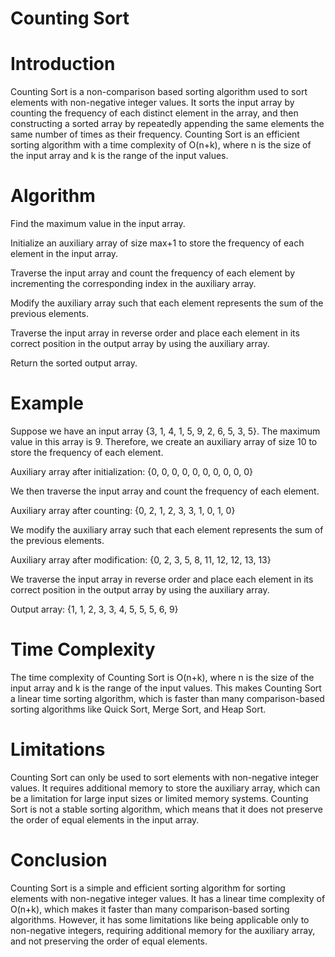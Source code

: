 # Counting Sort 

# Introduction

Counting Sort is a non-comparison based sorting algorithm used to sort elements with non-negative integer values. 
It sorts the input array by counting the frequency of each distinct element in the array, and then constructing a sorted array by repeatedly appending the same elements the same number of times as their frequency. 
Counting Sort is an efficient sorting algorithm with a time complexity of O(n+k), where n is the size of the input array and k is the range of the input values.

# Algorithm

Find the maximum value in the input array.

Initialize an auxiliary array of size max+1 to store the frequency of each element in the input array.

Traverse the input array and count the frequency of each element by incrementing the corresponding index in the auxiliary array.

Modify the auxiliary array such that each element represents the sum of the previous elements.

Traverse the input array in reverse order and place each element in its correct position in the output array by using the auxiliary array.

Return the sorted output array.

# Example

Suppose we have an input array {3, 1, 4, 1, 5, 9, 2, 6, 5, 3, 5}. The maximum value in this array is 9. Therefore, we create an auxiliary array of size 10 to store the frequency of each element.

Auxiliary array after initialization: {0, 0, 0, 0, 0, 0, 0, 0, 0, 0}

We then traverse the input array and count the frequency of each element.

Auxiliary array after counting: {0, 2, 1, 2, 3, 3, 1, 0, 1, 0}

We modify the auxiliary array such that each element represents the sum of the previous elements.

Auxiliary array after modification: {0, 2, 3, 5, 8, 11, 12, 12, 13, 13}

We traverse the input array in reverse order and place each element in its correct position in the output array by using the auxiliary array.

Output array: {1, 1, 2, 3, 3, 4, 5, 5, 5, 6, 9}

# Time Complexity

The time complexity of Counting Sort is O(n+k), where n is the size of the input array and k is the range of the input values. 
This makes Counting Sort a linear time sorting algorithm, which is faster than many comparison-based sorting algorithms like Quick Sort, Merge Sort, and Heap Sort.

# Limitations

Counting Sort can only be used to sort elements with non-negative integer values. 
It requires additional memory to store the auxiliary array, which can be a limitation for large input sizes or limited memory systems. 
Counting Sort is not a stable sorting algorithm, which means that it does not preserve the order of equal elements in the input array.

# Conclusion

Counting Sort is a simple and efficient sorting algorithm for sorting elements with non-negative integer values. 
It has a linear time complexity of O(n+k), which makes it faster than many comparison-based sorting algorithms. 
However, it has some limitations like being applicable only to non-negative integers, requiring additional memory for the auxiliary array, and not preserving the order of equal elements.





